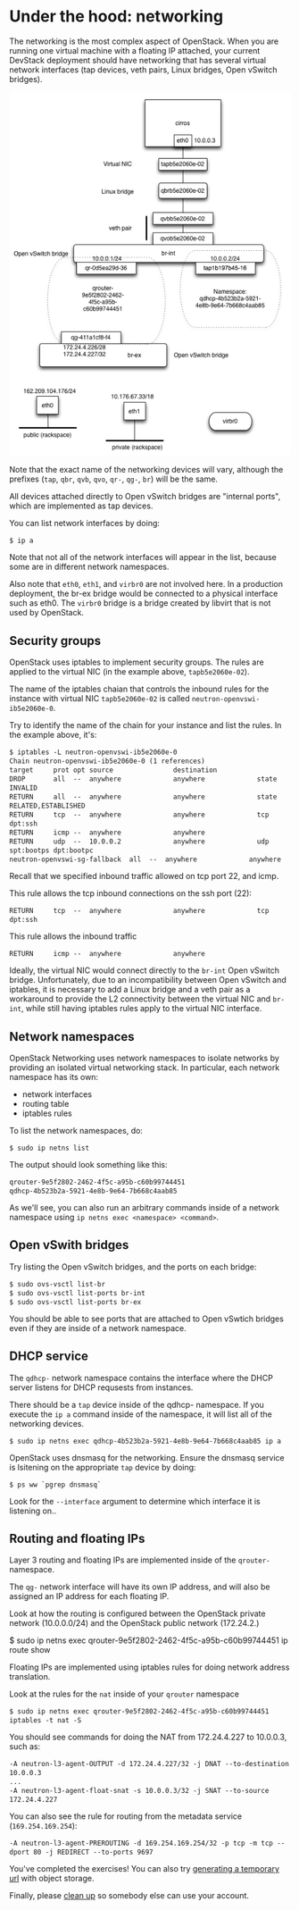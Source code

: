 # Under the hood: networking

The networking is the most complex aspect of OpenStack. When you are running
one virtual machine with a floating IP attached, your current DevStack
deployment should have networking that has several virtual network interfaces
(tap devices, veth pairs, Linux bridges, Open vSwitch bridges).

![Network devices](network-under-hood.png)

Note that the exact name of the networking devices will vary, although the
prefixes (`tap`, `qbr`, `qvb`, `qvo`, `qr-`, `qg-`, `br`) will be the same.


All devices attached directly to Open vSwitch bridges are "internal ports",
which are implemented as tap devices.


You can list network interfaces by doing:

    $ ip a

Note that not all of the network interfaces will appear in the list, because
some are in different network namespaces.


Also note that `eth0`, `eth1`, and `virbr0` are not involved here. In a production
deployment, the br-ex bridge would be connected to a physical interface
such as eth0.  The `virbr0` bridge is a bridge created by libvirt that is
not used by OpenStack.

## Security groups

OpenStack uses iptables to implement security groups. The rules are applied
to the virtual NIC (in the example above, `tapb5e2060e-02`).

The name of the iptables chaian that controls the inbound rules for the instance
with virtual NIC `tapb5e2060e-02` is called `neutron-openvswi-ib5e2060e-0`.

Try to identify the name of the chain for your instance and list the rules. In
the example above, it's:

```
$ iptables -L neutron-openvswi-ib5e2060e-0
Chain neutron-openvswi-ib5e2060e-0 (1 references)
target     prot opt source               destination
DROP       all  --  anywhere             anywhere             state INVALID
RETURN     all  --  anywhere             anywhere             state RELATED,ESTABLISHED
RETURN     tcp  --  anywhere             anywhere             tcp dpt:ssh
RETURN     icmp --  anywhere             anywhere
RETURN     udp  --  10.0.0.2             anywhere             udp spt:bootps dpt:bootpc
neutron-openvswi-sg-fallback  all  --  anywhere             anywhere
```

Recall that we specified inbound traffic allowed on tcp port 22, and icmp.

This rule allows the tcp inbound connections on the ssh port (22):

    RETURN     tcp  --  anywhere             anywhere             tcp dpt:ssh

This rule allows the inbound traffic

    RETURN     icmp --  anywhere             anywhere

Ideally, the virtual NIC would connect directly to the `br-int` Open vSwitch
bridge. Unfortunately, due to an incompatibility between Open vSwitch and
iptables, it is necessary to add a Linux bridge and a veth pair as a workaround
to provide the L2 connectivity between the virtual NIC and `br-int`, while
still having iptables rules apply to the virtual NIC interface.


## Network namespaces


OpenStack Networking uses network namespaces to isolate networks by providing
an isolated virtual networking stack. In particular, each network namespace
has its own:

 * network interfaces
 * routing table
 * iptables rules

To list the network namespaces, do:

    $ sudo ip netns list

The output should look something like this:

    qrouter-9e5f2802-2462-4f5c-a95b-c60b99744451
    qdhcp-4b523b2a-5921-4e8b-9e64-7b668c4aab85

As we'll see, you can also run an arbitrary commands inside of a network
namespace using `ip netns exec <namespace> <command>`.


## Open vSwith bridges

Try listing the Open vSwitch bridges, and the ports on each bridge:

    $ sudo ovs-vsctl list-br
    $ sudo ovs-vsctl list-ports br-int
    $ sudo ovs-vsctl list-ports br-ex

You should be able to see ports that are attached to Open vSwtich bridges even
if they are inside of a network namespace.

## DHCP service

The `qdhcp-` network namespace contains the interface where the DHCP server
listens for DHCP requsests from instances.

There should be a `tap` device inside of the qdhcp- namespace. If you
execute the `ip a` command inside of the namespace, it will list all of the
networking devices.

    $ sudo ip netns exec qdhcp-4b523b2a-5921-4e8b-9e64-7b668c4aab85 ip a

OpenStack uses dnsmasq for the networking. Ensure the dnsmasq service is
lsitening on the appropriate `tap` device by doing:

    $ ps ww `pgrep dnsmasq`

Look for the `--interface` argument to determine which interface it is listening
on..


## Routing and floating IPs

Layer 3 routing and floating IPs are implemented inside of the `qrouter-`
namespace.

The `qg-` network interface will have its own IP address, and will also be
assigned an IP address for each floating IP.

Look at how the routing is configured between the OpenStack private network (10.0.0.0/24)
and the OpenStack public network (172.24.2.)

   $ sudo ip netns exec qrouter-9e5f2802-2462-4f5c-a95b-c60b99744451 ip route show


Floating IPs are implemented using iptables rules for doing network address
translation.

Look at the rules for the `nat` inside of your `qrouter` namespace


    $ sudo ip netns exec qrouter-9e5f2802-2462-4f5c-a95b-c60b99744451 iptables -t nat -S


You should see commands for doing the NAT from 172.24.4.227 to 10.0.0.3, such as:

```
-A neutron-l3-agent-OUTPUT -d 172.24.4.227/32 -j DNAT --to-destination 10.0.0.3
...
-A neutron-l3-agent-float-snat -s 10.0.0.3/32 -j SNAT --to-source 172.24.4.227
```

You can also see the rule for routing from the metadata service (`169.254.169.254`):

```
-A neutron-l3-agent-PREROUTING -d 169.254.169.254/32 -p tcp -m tcp --dport 80 -j REDIRECT --to-ports 9697
```


You've completed the exercises! You can also try [generating a temporary url]
with object storage.

Finally, please [clean up] so somebody else can use your account.

[generating a temporary url]: temp-url.md
[clean up]: cleanup.md